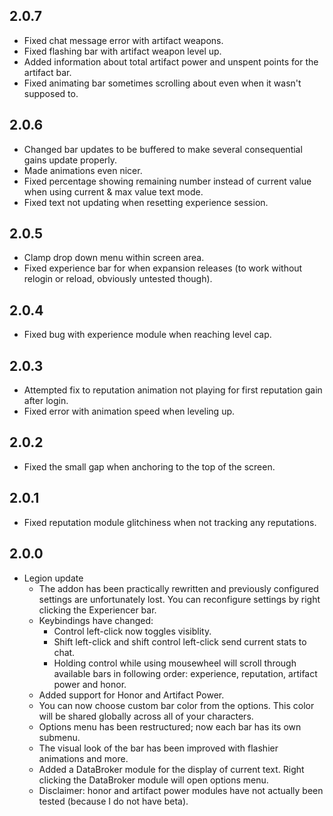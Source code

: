 ## 2.0.7
* Fixed chat message error with artifact weapons.
* Fixed flashing bar with artifact weapon level up.
* Added information about total artifact power and unspent points for the artifact bar.
* Fixed animating bar sometimes scrolling about even when it wasn't supposed to.

## 2.0.6
* Changed bar updates to be buffered to make several consequential gains update properly.
* Made animations even nicer.
* Fixed percentage showing remaining number instead of current value when using current & max value text mode.
* Fixed text not updating when resetting experience session.

## 2.0.5
* Clamp drop down menu within screen area.
* Fixed experience bar for when expansion releases (to work without relogin or reload, obviously untested though).

## 2.0.4
* Fixed bug with experience module when reaching level cap.

## 2.0.3
* Attempted fix to reputation animation not playing for first reputation gain after login.
* Fixed error with animation speed when leveling up.

## 2.0.2
* Fixed the small gap when anchoring to the top of the screen.

## 2.0.1
* Fixed reputation module glitchiness when not tracking any reputations.

## 2.0.0
* Legion update
	* The addon has been practically rewritten and previously configured settings are unfortunately lost. You can reconfigure settings by right clicking the Experiencer bar.
	* Keybindings have changed:
		* Control left-click now toggles visiblity.
		* Shift left-click and shift control left-click send current stats to chat.
		* Holding control while using mousewheel will scroll through available bars in following order: experience, reputation, artifact power and honor.
	* Added support for Honor and Artifact Power.
	* You can now choose custom bar color from the options. This color will be shared globally across all of your characters.
	* Options menu has been restructured; now each bar has its own submenu.
	* The visual look of the bar has been improved with flashier animations and more.
	* Added a DataBroker module for the display of current text. Right clicking the DataBroker module will open options menu.
	* Disclaimer: honor and artifact power modules have not actually been tested (because I do not have beta).